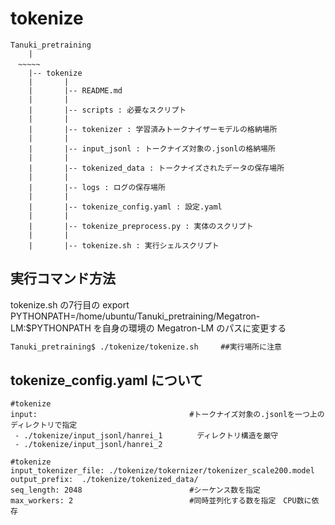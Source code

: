 # tokenize

```
Tanuki_pretraining
    |
　~~~~~
    |-- tokenize
    |       |
    |       |-- README.md
    |       |
    |       |-- scripts : 必要なスクリプト
    |       |
    |       |-- tokenizer : 学習済みトークナイザーモデルの格納場所
    |       |
    |       |-- input_jsonl : トークナイズ対象の.jsonlの格納場所
    |       |
    |       |-- tokenized_data : トークナイズされたデータの保存場所
    |       |
    |       |-- logs : ログの保存場所
    |       |
    |       |-- tokenize_config.yaml : 設定.yaml
    |       |
    |       |-- tokenize_preprocess.py : 実体のスクリプト
    |       |
    |       |-- tokenize.sh : 実行シェルスクリプト
```

## 実行コマンド方法

tokenize.sh の7行目の
export PYTHONPATH=/home/ubuntu/Tanuki_pretraining/Megatron-LM:$PYTHONPATH
を自身の環境の Megatron-LM のパスに変更する

```bash
Tanuki_pretraining$ ./tokenize/tokenize.sh　　　##実行場所に注意
```

## tokenize_config.yaml について
```
#tokenize
input:                                  #トークナイズ対象の.jsonlを一つ上のディレクトリで指定
 - ./tokenize/input_jsonl/hanrei_1      　ディレクトリ構造を厳守
 - ./tokenize/input_jsonl/hanrei_2
 
#tokenize
input_tokenizer_file: ./tokenize/tokernizer/tokenizer_scale200.model    
output_prefix:  ./tokenize/tokenized_data/
seq_length: 2048                        #シーケンス数を指定
max_workers: 2                          #同時並列化する数を指定　CPU数に依存
```

